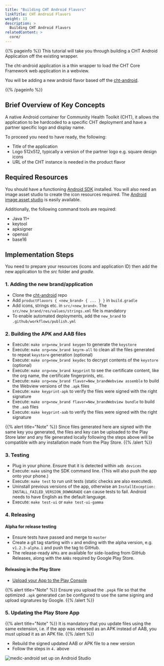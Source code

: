 ```yaml
---
title: "Building CHT Android Flavors"
linkTitle: CHT Android Flavors
weight: 13
description: >
  Building CHT Android Flavors
relatedContent: >
  core/
---
```


{{% pageinfo %}}
This tutorial will take you through building a CHT Android Application off the existing wrapper.

The cht-android application is a thin wrapper to load the CHT Core Framework web application in a webview.

You will be adding a new android flavor based off the [cht-android](https://github.com/medic/cht-android).

{{% /pageinfo %}}

## Brief Overview of Key Concepts

A native Android container for Community Health Toolkit (CHT), it allows the application to be hardcoded to a specific CHT deployment and have a partner specific logo and display name.

To proceed you need to have ready, the following:

- Title of the application
- Logo 512x512, typically a version of the partner logo e.g. square design icons
- URL of the CHT instance is needed in the product flavor

## Required Resources

You should have a functioning [Android SDK](https://developer.android.com/studio/releases/platform-tools) installed. You will also need an image asset studio to create the icon resources required. The [Android image asset studio](https://developer.android.com/studio/write/image-asset-studio) is easily available.

Additionally, the following command tools are required:
- Java 11+
- keytool
- apksigner
- openssl
- base16

## Implementation Steps

You need to prepare your resources (icons and application ID) then add the new application to the *src* folder and *gradle*.

### 1. Adding the new brand/application

- Clone the [cht-android](https://github.com/medic/cht-android) repo
- Add `productFlavors { <new_brand> { ... } }` in `build.gradle`
- Add icons, strings etc. in `src/<new_brand>`. The `src/new_brand/res/values/strings.xml` file is mandatory
- To enable automated deployments, add the `new_brand` to `.github/workflows/publish.yml`

### 2. Building the APK and AAB files

- Execute: `make org=new_brand keygen` to generate the `keystore`
- Execute: `make org=new_brand keyrm-all` to clean all the files generated to repeat `keystore` generation (optional) 
- Execute: `make org=new_brand keydec` to decrypt contents of the `keystore` (optional) 
- Execute: `make org=new_brand keyprint` to see the certificate content, like the org name, the certificate fingerprints, etc.
- Execute: `make org=new_brand flavor=New_brandWebview assemble` to build the Webview versions of the `.apk` files
- Execute: `make keyprint-apk` to verify the files were signed with the right signature
- Execute: `make org=new_brand flavor=New_brandWebview bundle` to build the `.aab` files
- Execute: `make keyprint-aab` to verify the files were signed with the right signature

{{% alert title="Note" %}} Since files generated here are signed with the same key you generated, the files and key can be uploaded to the Play Store later and any file generated locally following the steps above will be compatible with any installation made from the Play Store. {{% /alert %}}

### 3. Testing

- Plug in your phone. Ensure that it is detected within `adb devices`
- Execute: `make` using the SDK command line. (This will also push the app onto your phone.)
- Execute: `make test` to run unit tests (static checks are also executed).
- Uninstall previous versions of the app, otherwise an `InstallException: INSTALL_FAILED_VERSION_DOWNGRADE` can cause tests to fail. Android needs to have English as the default language.
- Execute: `make test-ui` or `make test-ui-gamma`

### 4. Releasing

#### Alpha for release testing

- Ensure tests have passed and merge to `master`
- Create a git tag starting with `v` and ending with the alpha version, e.g. `v1.2.3-alpha.1` and push the tag to GitHub.
- The release-ready `APKs` are available for side-loading from GitHub Releases, along with the `AABs` required by Google Play Store.


#### Releasing in the Play Store

- [Upload your App to the Play Console](https://developer.android.com/studio/publish/upload-bundle)

{{% alert title="Note" %}} Ensure you upload the `.pepk` file so that the optimized `.apk` generated can be configured to use the same signing and upload signatures by Google. {{% /alert %}}

### 5. Updating the Play Store App

{{% alert title="Note" %}} It is mandatory that you update files using the same extension, i.e. if the app was released as an APK instead of AAB, you must upload it as an APK file. {{% /alert %}}

- Rebuild the signed updated AAB or APK file to a new version
- Follow the steps in `4.` above


![medic-android set up on Android Studio](android-wrapper.png "Medic Android set up on Android Studio")
